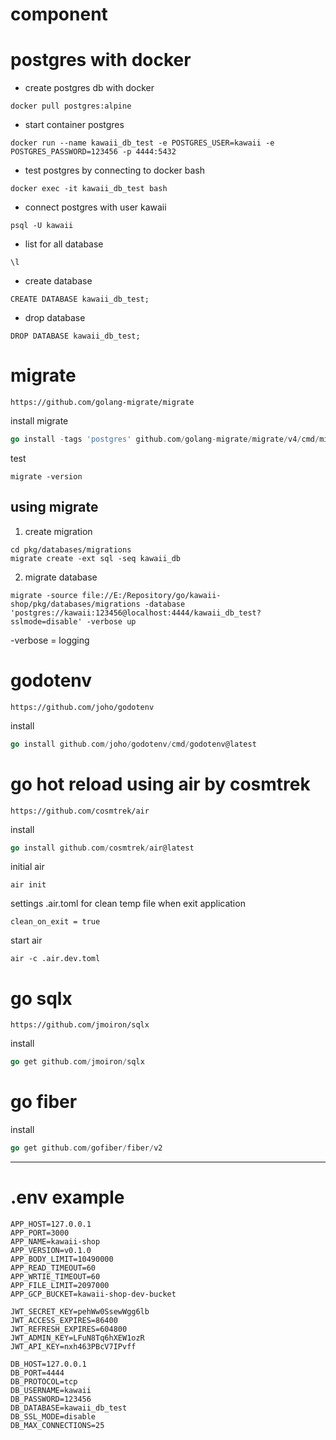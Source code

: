 # component

# postgres with docker
- create postgres db with docker
```
docker pull postgres:alpine
```

- start container postgres
```
docker run --name kawaii_db_test -e POSTGRES_USER=kawaii -e POSTGRES_PASSWORD=123456 -p 4444:5432
```

- test postgres by connecting to docker bash
```
docker exec -it kawaii_db_test bash
```

- connect postgres with user kawaii 
```
psql -U kawaii
```

- list for all database 
```
\l
``` 

- create database
```
CREATE DATABASE kawaii_db_test;
```

- drop database
```
DROP DATABASE kawaii_db_test;
```

# migrate 
`https://github.com/golang-migrate/migrate`

install migrate
```go
go install -tags 'postgres' github.com/golang-migrate/migrate/v4/cmd/migrate@latest
```

test
```
migrate -version
```

## using migrate

1. create migration
```
cd pkg/databases/migrations
migrate create -ext sql -seq kawaii_db
```
2. migrate database

```
migrate -source file://E:/Repository/go/kawaii-shop/pkg/databases/migrations -database 'postgres://kawaii:123456@localhost:4444/kawaii_db_test?sslmode=disable' -verbose up
```

-verbose = logging 

# godotenv
`https://github.com/joho/godotenv`

install
```go
go install github.com/joho/godotenv/cmd/godotenv@latest
```

# go hot reload using air by cosmtrek
`https://github.com/cosmtrek/air`

install
```go
go install github.com/cosmtrek/air@latest
```

initial air
```
air init
```

settings .air.toml for clean temp file when exit application
```
clean_on_exit = true
```

start air
```
air -c .air.dev.toml
```

# go sqlx
`https://github.com/jmoiron/sqlx`

install
```go
go get github.com/jmoiron/sqlx
```

# go fiber
install 
```go
go get github.com/gofiber/fiber/v2
```

---
# .env example
```
APP_HOST=127.0.0.1
APP_PORT=3000
APP_NAME=kawaii-shop
APP_VERSION=v0.1.0
APP_BODY_LIMIT=10490000
APP_READ_TIMEOUT=60
APP_WRTIE_TIMEOUT=60
APP_FILE_LIMIT=2097000
APP_GCP_BUCKET=kawaii-shop-dev-bucket

JWT_SECRET_KEY=pehWw0SsewWgg6lb
JWT_ACCESS_EXPIRES=86400
JWT_REFRESH_EXPIRES=604800
JWT_ADMIN_KEY=LFuN8Tq6hXEW1ozR
JWT_API_KEY=nxh463PBcV7IPvff

DB_HOST=127.0.0.1
DB_PORT=4444
DB_PROTOCOL=tcp
DB_USERNAME=kawaii
DB_PASSWORD=123456
DB_DATABASE=kawaii_db_test
DB_SSL_MODE=disable
DB_MAX_CONNECTIONS=25
```